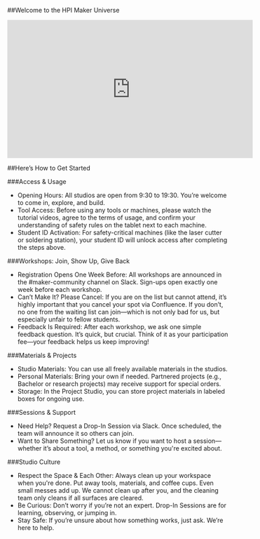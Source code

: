 ##Welcome to the HPI Maker Universe

<iframe width="560" height="315" src="https://www.youtube.com/embed/fNnn5ffy3VQ?si=VLjfPeU7Q5ZKBqJY" title="YouTube video player" frameborder="0" allow="accelerometer; autoplay; clipboard-write; encrypted-media; gyroscope; picture-in-picture; web-share" referrerpolicy="strict-origin-when-cross-origin" allowfullscreen></iframe>

##Here’s How to Get Started

###Access & Usage
- Opening Hours: All studios are open from 9:30 to 19:30. You’re welcome to come in, explore, and build.
- Tool Access: Before using any tools or machines, please watch the tutorial videos, agree to the terms of usage, and confirm your understanding of safety rules on the tablet next to each machine.
- Student ID Activation: For safety-critical machines (like the laser cutter or soldering station), your student ID will unlock access after completing the steps above.

###Workshops: Join, Show Up, Give Back
- Registration Opens One Week Before: All workshops are announced in the #maker-community channel on Slack. Sign-ups open exactly one week before each workshop.
- Can’t Make It? Please Cancel: If you are on the list but cannot attend, it’s highly important that you cancel your spot via Confluence. If you don’t, no one from the waiting list can join—which is not only bad for us, but especially unfair to fellow students.
- Feedback Is Required: After each workshop, we ask one simple feedback question. It’s quick, but crucial. Think of it as your participation fee—your feedback helps us keep improving!

###Materials & Projects
- Studio Materials: You can use all freely available materials in the studios.
- Personal Materials: Bring your own if needed. Partnered projects (e.g., Bachelor or research projects) may receive support for special orders.
- Storage: In the Project Studio, you can store project materials in labeled boxes for ongoing use.

###Sessions & Support
- Need Help? Request a Drop-In Session via Slack. Once scheduled, the team will announce it so others can join.
- Want to Share Something? Let us know if you want to host a session—whether it’s about a tool, a method, or something you're excited about.

###Studio Culture
- Respect the Space & Each Other:
Always clean up your workspace when you're done. Put away tools, materials, and coffee cups. Even small messes add up. We cannot clean up after you, and the cleaning team only cleans if all surfaces are cleared.
- Be Curious: Don’t worry if you’re not an expert. Drop-In Sessions are for learning, observing, or jumping in.
- Stay Safe: If you’re unsure about how something works, just ask. We’re here to help.